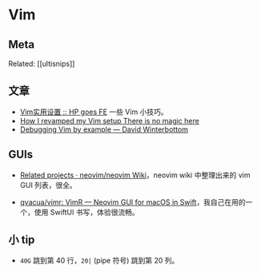 Vim
===

## Meta

Related: [[ultisnips]]

## 文章

- [Vim实用设置 :: HP goes FE](https://www.hikerpig.cn/2014-05-30-Vim%E5%AE%9E%E7%94%A8%E8%AE%BE%E7%BD%AE/) 一些 Vim 小技巧。
- [How I revamped my Vim setup There is no magic here](https://alex.dzyoba.com/blog/vim-revamp/)
- [Debugging Vim by example — David Winterbottom](https://codeinthehole.com/tips/debugging-vim-by-example/)

## GUIs

- [Related projects · neovim/neovim Wiki](https://github.com/neovim/neovim/wiki/Related-projects)，neovim wiki 中整理出来的 vim GUI 列表，很全。 

- [qvacua/vimr: VimR — Neovim GUI for macOS in Swift](https://github.com/qvacua/vimr)，我自己在用的一个，使用 SwiftUI 书写，体验很流畅。

## 小 tip

- `40G` 跳到第 40 行，`20|`  (pipe 符号) 跳到第 20 列。